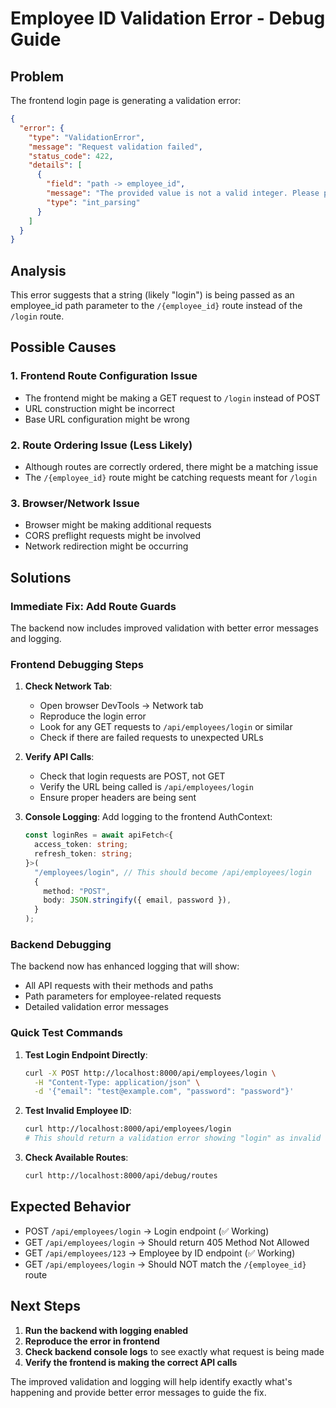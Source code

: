 # Employee ID Validation Error - Debug Guide

## Problem

The frontend login page is generating a validation error:

```json
{
  "error": {
    "type": "ValidationError",
    "message": "Request validation failed",
    "status_code": 422,
    "details": [
      {
        "field": "path -> employee_id",
        "message": "The provided value is not a valid integer. Please provide a numeric ID (e.g., 1, 2, 3). Original error: Input should be a valid integer, unable to parse string as an integer",
        "type": "int_parsing"
      }
    ]
  }
}
```

## Analysis

This error suggests that a string (likely "login") is being passed as an employee_id path parameter to the `/{employee_id}` route instead of the `/login` route.

## Possible Causes

### 1. Frontend Route Configuration Issue

- The frontend might be making a GET request to `/login` instead of POST
- URL construction might be incorrect
- Base URL configuration might be wrong

### 2. Route Ordering Issue (Less Likely)

- Although routes are correctly ordered, there might be a matching issue
- The `/{employee_id}` route might be catching requests meant for `/login`

### 3. Browser/Network Issue

- Browser might be making additional requests
- CORS preflight requests might be involved
- Network redirection might be occurring

## Solutions

### Immediate Fix: Add Route Guards

The backend now includes improved validation with better error messages and logging.

### Frontend Debugging Steps

1. **Check Network Tab**:

   - Open browser DevTools → Network tab
   - Reproduce the login error
   - Look for any GET requests to `/api/employees/login` or similar
   - Check if there are failed requests to unexpected URLs

2. **Verify API Calls**:

   - Check that login requests are POST, not GET
   - Verify the URL being called is `/api/employees/login`
   - Ensure proper headers are being sent

3. **Console Logging**:
   Add logging to the frontend AuthContext:
   ```typescript
   const loginRes = await apiFetch<{
     access_token: string;
     refresh_token: string;
   }>(
     "/employees/login", // This should become /api/employees/login
     {
       method: "POST",
       body: JSON.stringify({ email, password }),
     }
   );
   ```

### Backend Debugging

The backend now has enhanced logging that will show:

- All API requests with their methods and paths
- Path parameters for employee-related requests
- Detailed validation error messages

### Quick Test Commands

1. **Test Login Endpoint Directly**:

   ```bash
   curl -X POST http://localhost:8000/api/employees/login \
     -H "Content-Type: application/json" \
     -d '{"email": "test@example.com", "password": "password"}'
   ```

2. **Test Invalid Employee ID**:

   ```bash
   curl http://localhost:8000/api/employees/login
   # This should return a validation error showing "login" as invalid employee_id
   ```

3. **Check Available Routes**:
   ```bash
   curl http://localhost:8000/api/debug/routes
   ```

## Expected Behavior

- POST `/api/employees/login` → Login endpoint (✅ Working)
- GET `/api/employees/login` → Should return 405 Method Not Allowed
- GET `/api/employees/123` → Employee by ID endpoint (✅ Working)
- GET `/api/employees/login` → Should NOT match the `/{employee_id}` route

## Next Steps

1. **Run the backend with logging enabled**
2. **Reproduce the error in frontend**
3. **Check backend console logs** to see exactly what request is being made
4. **Verify the frontend is making the correct API calls**

The improved validation and logging will help identify exactly what's happening and provide better error messages to guide the fix.
